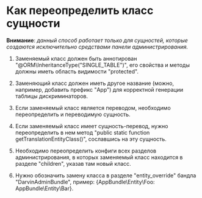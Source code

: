 Как переопределить класс сущности
=================================

**Внимание**: _данный способ работает только для сущностей, которые создаются исключительно средствами панели администрирования._

1. Заменяемый класс должен быть аннотирован "@ORM\InheritanceType("SINGLE_TABLE")", его свойства и методы должны иметь
 область видимости "protected".

2. Заменяющий класс должен иметь другое название (можно, например, добавить префикс "App") для корректной генерации
 таблицы дискриминаторов.

3. Если заменяемый класс является переводом, необходимо переопределить и переводимую сущность.

4. Если заменяемый класс имеет сущность-перевод, нужно переопределить в нем метод "public static function getTranslationEntityClass()",
 сославшись на эту сущность.

5. Необходимо переопределить конфиги всех разделов администрирования, в которых заменяемый класс находится в разделе "children",
 указав там новый класс.

6. Нужно обозначить замену класса в разделе "entity_override" бандла "DarvinAdminBundle", пример: {AppBundle\Entity\Foo: AppBundle\Entity\Bar}.
